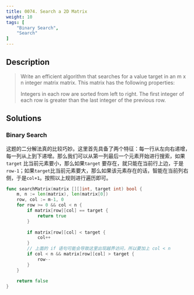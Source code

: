 ```yaml
---
title: 0074. Search a 2D Matrix
weight: 10
tags: [
    "Binary Search",
    "Search"
]
---
```


## Description
> Write an efficient algorithm that searches for a value target in an m x n integer matrix matrix. This matrix has the following properties:
> 
> Integers in each row are sorted from left to right.
> The first integer of each row is greater than the last integer of the previous row.

## Solutions
### Binary Search

这题的二分解法真的比较巧妙。这里首先具备了两个特征：每一行从左向右递增，每一列从上到下递增。那么我们可以从第一列最后一个元素开始进行搜索，如果`target` 比当前元素要小，那么如果`target` 要存在，就只能在当前行上边，于是`row-1`；如果`target`比当前元素要大，那么如果该元素存在的话，智能在当前列右侧，于是`col+1`。按照以上规则进行遍历即可。
```go
func searchMatrix(matrix [][]int, target int) bool {
    m, n := len(matrix), len(matrix[0])
    row, col := m-1, 0
    for row >= 0 && col < n {
        if matrix[row][col] == target {
            return true
        }
        
        if matrix[row][col] < target {
            col++
        }
        // 上面的 if 语句可能会导致这里出现越界访问，所以要加上 col < n
        if col < n && matrix[row][col] > target {
            row--
        }
    }
    
    return false
}
```
